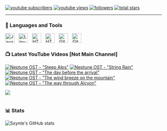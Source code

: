 
   <p align="left">
      <a href="https://www.youtube.com/@craftxultra?sub_confirmation=1">
         <img alt="youtube subscribers" title="My Subscribers" src="https://img.shields.io/youtube/channel/subscribers/UCtCm8nCi0T_1BNO_MxBSZDA?style=for-the-badge&logo=youtube&logoSize=auto&labelColor=%23ad4734"/></a> 
      <a href="https://www.youtube.com/@craftxultra">
         <img alt="youtube views" title="My YouTube Views" src="https://custom-icon-badges.demolab.com/youtube/channel/views/UCtCm8nCi0T_1BNO_MxBSZDA?style=for-the-badge&logo=eye&logoColor=white&logoSize=auto&labelColor=%23f5c842&color=ffe944"/></a> 
      <a href="https://github.com/Sxynte?tab=followers">
         <img alt="followers" title="Follow me on Github" src="https://img.shields.io/github/followers/Sxynte?style=for-the-badge&logo=github&logoSize=Auto&labelColor=007ec6&color=00a2ff"/></a>
      <a href="https://github.com/Sxynte?tab=repositories&sort=stargazers">
         <img alt="total stars" title="Total stars on GitHub" src="[https://custom-icon-badges.demolab.com/Sxynte?style=for-the-badge&logo=star&labelColor=488207&color=55960c](https://img.shields.io/github/stars/Sxynte?style=for-the-badge&logo=star&labelColor=488207&color=55960c)"/></a>
   </p>

---

### 🧰 Languages and Tools

<img align="left" alt="Java" width="30px" style="padding-right:10px;" src="https://cdn.jsdelivr.net/gh/devicons/devicon@latest/icons/java/java-original.svg"/>
<img align="left" alt="Linux" width="30px" style="padding-right:10px;" src="https://cdn.jsdelivr.net/gh/devicons/devicon/icons/linux/linux-original.svg" />
<img align="left" alt="HTML" width="30px" style="padding-right:10px;" src="https://cdn.jsdelivr.net/gh/devicons/devicon@latest/icons/intellij/intellij-original.svg" />
<img align="left" alt="HTML" width="30px" style="padding-right:10px;" src="https://yt3.googleusercontent.com/ytc/AIdro_nZX71KUAHdeQ0PDnYeWymu39S3kiROcyLJnmFbdln89lc=s900-c-k-c0x00ffffff-no-rj" />
<img align="left" alt="GitBook" width="30px" style="padding-right:10px;" src="https://cdn.jsdelivr.net/gh/devicons/devicon@latest/icons/gitbook/gitbook-original.svg" />
<img align="left" alt="GitHub" width="30px" style="padding-right:10px;" src="https://cdn.jsdelivr.net/gh/devicons/devicon@latest/icons/github/github-original.svg" />
<br />

#

### 📺 Latest YouTube Videos [Not Main Channel]

<!-- BEGIN YOUTUBE-CARDS -->
[![Neptune OST - "Steep Alps"](https://ytcards.demolab.com/?id=u6tHtPzbZOU&title=Neptune+OST+-+%22Steep+Alps%22&lang=de&timestamp=1732017564&background_color=%230d1117&title_color=%23ffffff&stats_color=%23dedede&max_title_lines=1&width=250&border_radius=5&duration=193 "Neptune OST - \"Steep Alps\"")](https://www.youtube.com/watch?v=u6tHtPzbZOU)
[![Neptune OST - "String Rain"](https://ytcards.demolab.com/?id=mdEuxg8leMA&title=Neptune+OST+-+%22String+Rain%22&lang=de&timestamp=1731932073&background_color=%230d1117&title_color=%23ffffff&stats_color=%23dedede&max_title_lines=1&width=250&border_radius=5&duration=134 "Neptune OST - \"String Rain\"")](https://www.youtube.com/watch?v=mdEuxg8leMA)
[![Neptune OST - "The day before the arrival"](https://ytcards.demolab.com/?id=maATEHUUn-w&title=Neptune+OST+-+%22The+day+before+the+arrival%22&lang=de&timestamp=1731665108&background_color=%230d1117&title_color=%23ffffff&stats_color=%23dedede&max_title_lines=1&width=250&border_radius=5&duration=133 "Neptune OST - \"The day before the arrival\"")](https://www.youtube.com/watch?v=maATEHUUn-w)
[![Neptune OST - "The wind breeze on the mountain"](https://ytcards.demolab.com/?id=e16tBGSPJdk&title=Neptune+OST+-+%22The+wind+breeze+on+the+mountain%22&lang=de&timestamp=1708460253&background_color=%230d1117&title_color=%23ffffff&stats_color=%23dedede&max_title_lines=1&width=250&border_radius=5&duration=101 "Neptune OST - \"The wind breeze on the mountain\"")](https://www.youtube.com/watch?v=e16tBGSPJdk)
[![Neptune OST - "The way through Alcyon"](https://ytcards.demolab.com/?id=ATeu26C0ey4&title=Neptune+OST+-+%22The+way+through+Alcyon%22&lang=de&timestamp=1708377103&background_color=%230d1117&title_color=%23ffffff&stats_color=%23dedede&max_title_lines=1&width=250&border_radius=5&duration=65 "Neptune OST - \"The way through Alcyon\"")](https://www.youtube.com/watch?v=ATeu26C0ey4)
<!-- END YOUTUBE-CARDS -->

[<img src="https://custom-icon-badges.demolab.com/badge/-Subscribe%20For%20More-red?style=for-the-badge&logo=video&logoColor=white"/>](https://www.youtube.com/c/@craftxultra?sub_confirmation=1)

#

### 📊 Stats

![Sxynte's GitHub stats](https://github-readme-stats.vercel.app/api?username=Sxynte&show_icons=true&theme=gruvbox)

<!-- ![GitHub Streak](https://streak-stats.demolab.com?user=Sxynte&theme=gruvbox&border_radius=4.5) -->

#
<!--
<details>
 <summary><h3>👨‍💻 Sxynte's Coding Journey</h3></summary>
   
-->
<!--[website]: https://example.com-->
[youtube]: https://youtube.com/Sxynte
